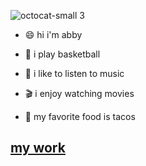 
 ![octocat-small 3](https://github.com/abby-riley03/abby/assets/155670707/afe3d1e4-d010-4a79-8585-ac03090d608d)

- :smile:	hi i'm abby

- :basketball:	i play basketball
  
- :musical_note:	i like to listen to music

- :clapper:	i enjoy watching movies

- :taco: my favorite food is tacos
 ## [my work]( https://abby-riley03.github.io/portfolio/)
